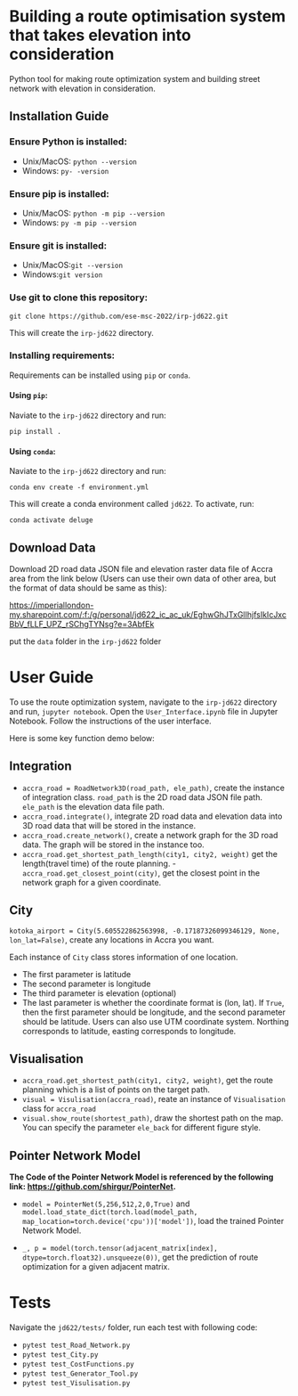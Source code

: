 # Building a route optimisation system that takes elevation into consideration

Python tool for making route optimization system and building street network with elevation in consideration.  

## Installation Guide

### Ensure Python is installed:
-  Unix/MacOS: ``python --version`` 
-  Windows: ``py- -version`` 

### Ensure pip is installed:
-  Unix/MacOS: ``python -m pip --version`` 
-  Windows: ``py -m pip --version``

### Ensure git is installed: 
- Unix/MacOS:``git --version``  
- Windows:``git version``  

### Use git to clone this repository: 

``git clone https://github.com/ese-msc-2022/irp-jd622.git``    

This will create the ``irp-jd622`` directory.   

### Installing requirements:

Requirements can be installed using `pip` or `conda`. 

#### Using `pip`:

Naviate to the ``irp-jd622`` directory and run:

``pip install .``  

#### Using `conda`:

Naviate to the ``irp-jd622`` directory and run:

 ``conda env create -f environment.yml``

This will create a conda environment called `jd622`. To activate, run:

  ``conda activate deluge``

## Download Data
Download 2D road data JSON file and elevation raster data file of Accra area from the link below (Users can use their own data of other area, but the format of data should be same as this):

https://imperiallondon-my.sharepoint.com/:f:/g/personal/jd622_ic_ac_uk/EghwGhJTxGlIhjfsIkIcJxcBbV_fLLF_UPZ_rSChgTYNsg?e=3AbfEk

put the `data` folder in the `irp-jd622` folder


# User Guide
To use the route optimization system, navigate to the `irp-jd622` directory and run, `jupyter notebook`. Open the `User_Interface.ipynb` file in Jupyter Notebook. Follow the instructions of the user interface.

Here is some key function demo below:

## Integration

- `accra_road = RoadNetwork3D(road_path, ele_path)`, create the instance of integration class. `road_path` is the 2D road data JSON file path. `ele_path` is the elevation data file path.
- `accra_road.integrate()`, integrate 2D road data and elevation data into 3D road data that will be stored in the instance.
- `accra_road.create_network()`, create a network graph for the 3D road data. The graph will be stored in the instance too.
- `accra_road.get_shortest_path_length(city1, city2, weight)` get the length(travel time) of the route planning.
-`accra_road.get_closest_point(city)`, get the closest point in the network graph for a given coordinate.


## City
`kotoka_airport = City(5.605522862563998, -0.17187326099346129, None, lon_lat=False)`, create any locations in Accra you want. 

Each instance of `City` class stores information of one location. 

- The first parameter is latitude
- The second parameter is longitude
- The third parameter is elevation (optional)
- The last parameter is whether the coordinate format is (lon, lat). If `True`, then the first parameter should be longitude, and the second parameter should be latitude. Users can also use UTM coordinate system. Northing corresponds to latitude, easting corresponds to longitude.

## Visualisation
- `accra_road.get_shortest_path(city1, city2, weight)`, get the route planning which is a list of points on the target path.
- `visual = Visulisation(accra_road)`, reate an instance of `Visualisation` class for `accra_road`
- `visual.show_route(shortest_path)`, draw the shortest path on the map. You can specify the parameter `ele_back` for different figure style.


## Pointer Network Model
**The Code of the Pointer Network Model is referenced by the following link: https://github.com/shirgur/PointerNet.**

- `model = PointerNet(5,256,512,2,0,True)` and 
`model.load_state_dict(torch.load(model_path, map_location=torch.device('cpu'))['model'])`, load the trained Pointer Network Model.

- `_, p = model(torch.tensor(adjacent_matrix[index], dtype=torch.float32).unsqueeze(0))`, get the prediction of route optimization for a given adjacent matrix.

# Tests
Navigate the `jd622/tests/` folder, run each test with following code:
- `pytest test_Road_Network.py`
- `pytest test_City.py`
- `pytest test_CostFunctions.py`
- `pytest test_Generator_Tool.py`
- `pytest test_Visulisation.py`